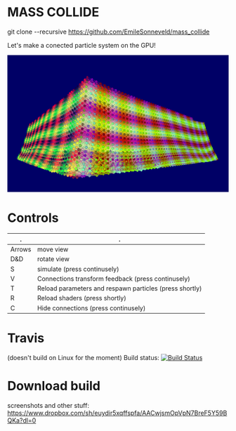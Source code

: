 MASS COLLIDE
============

git clone --recursive https://github.com/EmileSonneveld/mass_collide

Let's make a conected particle system on the GPU!

<img src="https://github.com/EmileSonneveld/mass_collide/blob/master/screenshots/bigBlob100000_05.PNG"/>

Controls
========

. | .
------ | ------
Arrows | move view
D&D    | rotate view
S      | simulate (press continusely)
V      | Connections transform feedback (press continusely)
T      | Reload parameters and respawn particles (press shortly)
R      | Reload shaders (press shortly)
C      | Hide connections (press continusely)


Travis
======
(doesn't build on Linux for the moment)
Build status:
[![Build Status](https://travis-ci.org/EmileSonneveld/mass_collide.png)](https://travis-ci.org/EmileSonneveld/mass_collide)

Download build
==============

screenshots and other stuff:
https://www.dropbox.com/sh/euydir5xqffspfa/AACwjsmOpVpN7BreF5Y59BQKa?dl=0